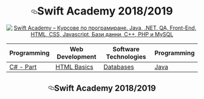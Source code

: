 

<h1 align="center"><a id="user-content-swift-academy-20132014" class="anchor" aria-hidden="true" href="#swift-academy-20132014"><svg class="octicon octicon-link" viewBox="0 0 16 16" version="1.1" width="16" height="16" aria-hidden="true"><path fill-rule="evenodd" d="M4 9h1v1H4c-1.5 0-3-1.69-3-3.5S2.55 3 4 3h4c1.45 0 3 1.69 3 3.5 0 1.41-.91 2.72-2 3.25V8.59c.58-.45 1-1.27 1-2.09C10 5.22 8.98 4 8 4H4c-.98 0-2 1.22-2 2.5S3 9 4 9zm9-3h-1v1h1c1 0 2 1.22 2 2.5S13.98 12 13 12H9c-.98 0-2-1.22-2-2.5 0-.83.42-1.64 1-2.09V6.25c-1.09.53-2 1.84-2 3.25C6 11.31 7.55 13 9 13h4c1.45 0 3-1.69 3-3.5S14.5 6 13 6z"></path></svg></a>Swift Academy 2018/2019</h1>


  <p align="center"><a href="http://swift.bg/wp-content/uploads/2015/06/logo.png" alt="Swift Academy – Курсове по програмиране. Java, .NET, QA, Front-End, HTML, CSS, Javascript, Бази данни, C++, PHP и MySQL" title="Swift Academy – Курсове по програмиране. Java, .NET, QA, Front-End, HTML, CSS, Javascript, Бази данни, C++, PHP и MySQL"><img src="http://swift.bg/wp-content/uploads/2015/06/logo.png" alt="Swift Academy – Курсове по програмиране. Java, .NET, QA, Front-End, HTML, CSS, Javascript, Бази данни, C++, PHP и MySQL" title="Swift Academy – Курсове по програмиране. Java, .NET, QA, Front-End, HTML, CSS, Javascript, Бази данни, C++, PHP и MySQL"></a></p>
  
  <!-- Table style-->
<table>
<thead>
<tr>
<th>Programming</th>
<th>Web Development</th>
<th>Software Technologies</th>
  <th>Programming</th>
</tr>
</thead>
<tbody>
<tr>
<td><a href="#c---part-i">C# - Part </a></td>
<td><a href="#html-basics">HTML Basics</a></td>
<td><a href="#databases">Databases</a></td>
  <td><a href="https://github.com/Aftohtont/Swift-Home-Work/tree/master/Java/Introduction_01/Introduction">Java</a></td>
</tr>
<tr></table>



<article class="markdown-body entry-content p-5" itemprop="text"><h1 align="center"><a id="user-content-telerik-academy-20132014" class="anchor" aria-hidden="true" href="#telerik-academy-20132014"><svg class="octicon octicon-link" viewBox="0 0 16 16" version="1.1" width="16" height="16" aria-hidden="true"><path fill-rule="evenodd" d="M4 9h1v1H4c-1.5 0-3-1.69-3-3.5S2.55 3 4 3h4c1.45 0 3 1.69 3 3.5 0 1.41-.91 2.72-2 3.25V8.59c.58-.45 1-1.27 1-2.09C10 5.22 8.98 4 8 4H4c-.98 0-2 1.22-2 2.5S3 9 4 9zm9-3h-1v1h1c1 0 2 1.22 2 2.5S13.98 12 13 12H9c-.98 0-2-1.22-2-2.5 0-.83.42-1.64 1-2.09V6.25c-1.09.53-2 1.84-2 3.25C6 11.31 7.55 13 9 13h4c1.45 0 3-1.69 3-3.5S14.5 6 13 6z"></path></svg></a>Swift Academy 2018/2019</h1>
